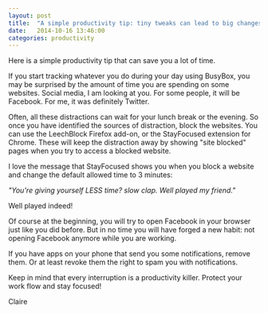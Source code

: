 ```yaml
---
layout: post
title:  "A simple productivity tip: tiny tweaks can lead to big changes"
date:   2014-10-16 13:46:00
categories: productivity
---
```


Here is a simple productivity tip that can save you a lot of time.

If you start tracking whatever you do during your day using BusyBox, you may be surprised by the amount of time you are spending on some websites. Social media, I am looking at you.
For some people, it will be Facebook. For me, it was definitely Twitter.

Often, all these distractions can wait for your lunch break or the evening. So once you have identified the sources of distraction, block the websites. You can use the LeechBlock Firefox add-on, or the StayFocused extension for Chrome.
These will keep the distraction away by showing "site blocked" pages when you try to access a blocked website.

I love the message that StayFocused shows you when you block a website and change the default allowed time to 3 minutes:

*"You're giving yourself LESS time? slow clap. Well played my friend."*

Well played indeed!

Of course at the beginning, you will try to open Facebook in your browser just like you did before. But in no time you will have forged a new habit: not opening Facebook anymore while you are working.

If you have apps on your phone that send you some notifications, remove them. Or at least revoke them the right to spam you with notifications.

Keep in mind that every interruption is a productivity killer. Protect your work flow and stay focused!

Claire
